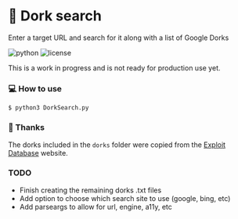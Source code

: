 # :mag_right: Dork search

Enter a target URL and search for it along with a list of Google Dorks

![python](https://img.shields.io/badge/python-3.x-green.svg) ![license](https://img.shields.io/badge/License-GPLv3-brightgreen.svg)

This is a work in progress and is not ready for production use yet.

### :computer: How to use

`$ python3 DorkSearch.py`

### :pray: Thanks

The dorks included in the `dorks` folder were copied from the [Exploit Database](https://www.exploit-db.com/google-hacking-database) website.

### TODO

*   Finish creating the remaining dorks .txt files
*   Add option to choose which search site to use (google, bing, etc)
*   Add parseargs to allow for url, engine, a11y, etc
